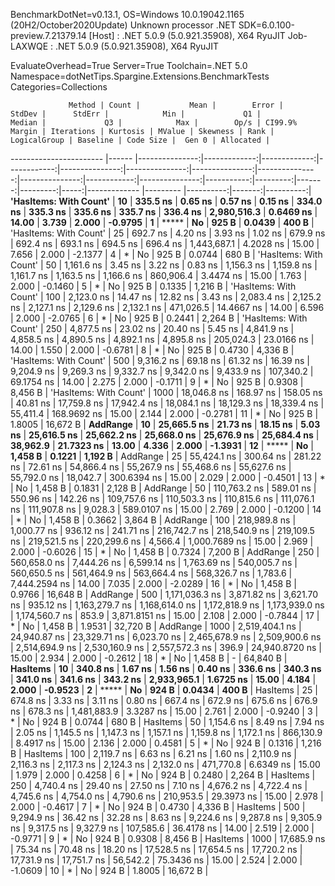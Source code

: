 
BenchmarkDotNet=v0.13.1, OS=Windows 10.0.19042.1165 (20H2/October2020Update)
Unknown processor
.NET SDK=6.0.100-preview.7.21379.14
  [Host]     : .NET 5.0.9 (5.0.921.35908), X64 RyuJIT
  Job-LAXWQE : .NET 5.0.9 (5.0.921.35908), X64 RyuJIT

EvaluateOverhead=True  Server=True  Toolchain=.NET 5.0  
Namespace=dotNetTips.Spargine.Extensions.BenchmarkTests  Categories=Collections  

                 Method | Count |           Mean |        Error |       StdDev |      StdErr |            Min |             Q1 |         Median |             Q3 |            Max |        Op/s | CI99.9% Margin | Iterations | Kurtosis | MValue | Skewness | Rank | LogicalGroup | Baseline | Code Size |  Gen 0 | Allocated |
----------------------- |------ |---------------:|-------------:|-------------:|------------:|---------------:|---------------:|---------------:|---------------:|---------------:|------------:|---------------:|-----------:|---------:|-------:|---------:|-----:|------------- |--------- |----------:|-------:|----------:|
 **'HasItems: With Count'** |    **10** |       **335.5 ns** |      **0.65 ns** |      **0.57 ns** |     **0.15 ns** |       **334.0 ns** |       **335.3 ns** |       **335.6 ns** |       **335.7 ns** |       **336.4 ns** | **2,980,516.3** |      **0.6469 ns** |      **14.00** |    **3.739** |  **2.000** |  **-0.9795** |    **1** |            ***** |       **No** |     **925 B** | **0.0439** |     **400 B** |
 'HasItems: With Count' |    25 |       692.7 ns |      4.20 ns |      3.93 ns |     1.02 ns |       679.9 ns |       692.4 ns |       693.1 ns |       694.5 ns |       696.4 ns | 1,443,687.1 |      4.2028 ns |      15.00 |    7.656 |  2.000 |  -2.1377 |    4 |            * |       No |     925 B | 0.0744 |     680 B |
 'HasItems: With Count' |    50 |     1,161.6 ns |      3.45 ns |      3.22 ns |     0.83 ns |     1,156.3 ns |     1,159.8 ns |     1,161.7 ns |     1,163.5 ns |     1,166.6 ns |   860,906.4 |      3.4474 ns |      15.00 |    1.763 |  2.000 |  -0.1460 |    5 |            * |       No |     925 B | 0.1335 |   1,216 B |
 'HasItems: With Count' |   100 |     2,123.0 ns |     14.47 ns |     12.82 ns |     3.43 ns |     2,083.4 ns |     2,125.2 ns |     2,127.1 ns |     2,129.6 ns |     2,132.1 ns |   471,026.5 |     14.4667 ns |      14.00 |    6.596 |  2.000 |  -2.0765 |    6 |            * |       No |     925 B | 0.2441 |   2,264 B |
 'HasItems: With Count' |   250 |     4,877.5 ns |     23.02 ns |     20.40 ns |     5.45 ns |     4,841.9 ns |     4,858.5 ns |     4,890.5 ns |     4,892.1 ns |     4,895.8 ns |   205,024.3 |     23.0166 ns |      14.00 |    1.550 |  2.000 |  -0.6781 |    8 |            * |       No |     925 B | 0.4730 |   4,336 B |
 'HasItems: With Count' |   500 |     9,316.2 ns |     69.18 ns |     61.32 ns |    16.39 ns |     9,204.9 ns |     9,269.3 ns |     9,332.7 ns |     9,342.0 ns |     9,433.9 ns |   107,340.2 |     69.1754 ns |      14.00 |    2.275 |  2.000 |  -0.1711 |    9 |            * |       No |     925 B | 0.9308 |   8,456 B |
 'HasItems: With Count' |  1000 |    18,046.8 ns |    168.97 ns |    158.05 ns |    40.81 ns |    17,759.8 ns |    17,942.4 ns |    18,084.1 ns |    18,129.3 ns |    18,339.4 ns |    55,411.4 |    168.9692 ns |      15.00 |    2.144 |  2.000 |  -0.2781 |   11 |            * |       No |     925 B | 1.8005 |  16,672 B |
               **AddRange** |    **10** |    **25,665.5 ns** |     **21.73 ns** |     **18.15 ns** |     **5.03 ns** |    **25,616.5 ns** |    **25,662.2 ns** |    **25,668.0 ns** |    **25,676.9 ns** |    **25,684.4 ns** |    **38,962.9** |     **21.7323 ns** |      **13.00** |    **4.336** |  **2.000** |  **-1.3931** |   **12** |            ***** |       **No** |   **1,458 B** | **0.1221** |   **1,192 B** |
               AddRange |    25 |    55,424.1 ns |    300.64 ns |    281.22 ns |    72.61 ns |    54,866.4 ns |    55,267.9 ns |    55,468.6 ns |    55,627.6 ns |    55,792.0 ns |    18,042.7 |    300.6394 ns |      15.00 |    2.029 |  2.000 |  -0.4501 |   13 |            * |       No |   1,458 B | 0.1831 |   2,128 B |
               AddRange |    50 |   110,763.2 ns |    589.01 ns |    550.96 ns |   142.26 ns |   109,757.6 ns |   110,503.3 ns |   110,815.6 ns |   111,076.1 ns |   111,907.8 ns |     9,028.3 |    589.0107 ns |      15.00 |    2.769 |  2.000 |  -0.1200 |   14 |            * |       No |   1,458 B | 0.3662 |   3,864 B |
               AddRange |   100 |   218,989.8 ns |  1,000.77 ns |    936.12 ns |   241.71 ns |   216,742.7 ns |   218,540.9 ns |   219,109.5 ns |   219,521.5 ns |   220,299.6 ns |     4,566.4 |  1,000.7689 ns |      15.00 |    2.969 |  2.000 |  -0.6026 |   15 |            * |       No |   1,458 B | 0.7324 |   7,200 B |
               AddRange |   250 |   560,658.0 ns |  7,444.26 ns |  6,599.14 ns | 1,763.69 ns |   540,005.7 ns |   560,650.5 ns |   561,464.9 ns |   563,664.4 ns |   568,326.7 ns |     1,783.6 |  7,444.2594 ns |      14.00 |    7.035 |  2.000 |  -2.0289 |   16 |            * |       No |   1,458 B | 0.9766 |  16,648 B |
               AddRange |   500 | 1,171,036.3 ns |  3,871.82 ns |  3,621.70 ns |   935.12 ns | 1,163,279.7 ns | 1,168,614.0 ns | 1,172,818.9 ns | 1,173,939.0 ns | 1,174,560.7 ns |       853.9 |  3,871.8151 ns |      15.00 |    2.108 |  2.000 |  -0.7844 |   17 |            * |       No |   1,458 B | 1.9531 |  32,720 B |
               AddRange |  1000 | 2,519,404.1 ns | 24,940.87 ns | 23,329.71 ns | 6,023.70 ns | 2,465,678.9 ns | 2,509,900.6 ns | 2,514,694.9 ns | 2,530,160.9 ns | 2,557,572.3 ns |       396.9 | 24,940.8720 ns |      15.00 |    2.934 |  2.000 |  -0.2612 |   18 |            * |       No |   1,458 B |      - |  64,840 B |
               **HasItems** |    **10** |       **340.8 ns** |      **1.67 ns** |      **1.56 ns** |     **0.40 ns** |       **336.6 ns** |       **340.3 ns** |       **341.0 ns** |       **341.6 ns** |       **343.2 ns** | **2,933,965.1** |      **1.6725 ns** |      **15.00** |    **4.184** |  **2.000** |  **-0.9523** |    **2** |            ***** |       **No** |     **924 B** | **0.0434** |     **400 B** |
               HasItems |    25 |       674.8 ns |      3.33 ns |      3.11 ns |     0.80 ns |       667.4 ns |       672.9 ns |       675.6 ns |       676.9 ns |       678.3 ns | 1,481,883.9 |      3.3287 ns |      15.00 |    2.761 |  2.000 |  -0.9240 |    3 |            * |       No |     924 B | 0.0744 |     680 B |
               HasItems |    50 |     1,154.6 ns |      8.49 ns |      7.94 ns |     2.05 ns |     1,145.5 ns |     1,147.3 ns |     1,157.1 ns |     1,159.8 ns |     1,172.1 ns |   866,130.9 |      8.4917 ns |      15.00 |    2.136 |  2.000 |   0.4581 |    5 |            * |       No |     924 B | 0.1316 |   1,216 B |
               HasItems |   100 |     2,119.7 ns |      6.63 ns |      6.21 ns |     1.60 ns |     2,110.9 ns |     2,116.3 ns |     2,117.3 ns |     2,124.3 ns |     2,132.0 ns |   471,770.8 |      6.6349 ns |      15.00 |    1.979 |  2.000 |   0.4258 |    6 |            * |       No |     924 B | 0.2480 |   2,264 B |
               HasItems |   250 |     4,740.4 ns |     29.40 ns |     27.50 ns |     7.10 ns |     4,676.2 ns |     4,722.4 ns |     4,745.6 ns |     4,754.0 ns |     4,790.6 ns |   210,953.5 |     29.3973 ns |      15.00 |    2.978 |  2.000 |  -0.4617 |    7 |            * |       No |     924 B | 0.4730 |   4,336 B |
               HasItems |   500 |     9,294.9 ns |     36.42 ns |     32.28 ns |     8.63 ns |     9,224.6 ns |     9,287.8 ns |     9,305.9 ns |     9,317.5 ns |     9,327.9 ns |   107,585.6 |     36.4178 ns |      14.00 |    2.519 |  2.000 |  -0.9771 |    9 |            * |       No |     924 B | 0.9308 |   8,456 B |
               HasItems |  1000 |    17,685.9 ns |     75.34 ns |     70.48 ns |    18.20 ns |    17,528.5 ns |    17,654.5 ns |    17,720.2 ns |    17,731.9 ns |    17,751.7 ns |    56,542.2 |     75.3436 ns |      15.00 |    2.524 |  2.000 |  -1.0609 |   10 |            * |       No |     924 B | 1.8005 |  16,672 B |

